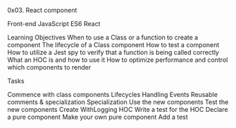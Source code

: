 0x03. React component


Front-end
JavaScript
ES6
React

Learning Objectives
When to use a Class or a function to create a component
The lifecycle of a Class component
How to test a component
How to utilize a Jest spy to verify that a function is being called correctly
What an HOC is and how to use it
How to optimize performance and control which components to render

Tasks

Commence with class components
Lifecycles
Handling Events
Reusable comments & specialization
Specialization
Use the new components
Test the new components
Create WithLogging HOC
Write a test for the HOC
Declare a pure component
Make your own pure component
Add a test
